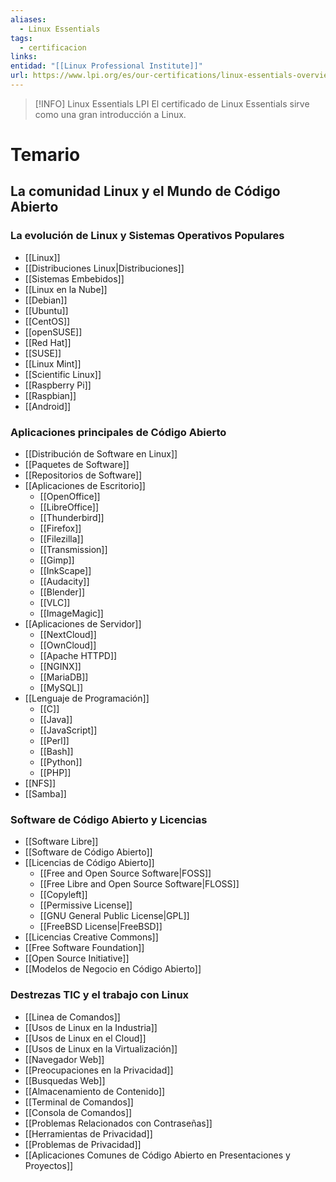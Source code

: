 ```yaml
---
aliases:
  - Linux Essentials
tags:
  - certificacion
links: 
entidad: "[[Linux Professional Institute]]"
url: https://www.lpi.org/es/our-certifications/linux-essentials-overview/
---
```

>[!INFO] Linux Essentials LPI
>El certificado de Linux Essentials sirve como una gran introducción a Linux.
# Temario

## La comunidad Linux y el Mundo de Código Abierto
### La evolución de Linux y Sistemas Operativos Populares
- [[Linux]]
- [[Distribuciones Linux|Distribuciones]]
- [[Sistemas Embebidos]]
- [[Linux en la Nube]]
- [[Debian]]
- [[Ubuntu]]
- [[CentOS]]
- [[openSUSE]]
- [[Red Hat]]
- [[SUSE]]
- [[Linux Mint]]
- [[Scientific Linux]]
- [[Raspberry Pi]]
- [[Raspbian]]
- [[Android]]
### Aplicaciones principales de Código Abierto
- [[Distribución de Software en Linux]]
- [[Paquetes de Software]]
- [[Repositorios de Software]]
- [[Aplicaciones de Escritorio]]
	- [[OpenOffice]]
	- [[LibreOffice]]
	- [[Thunderbird]]
	- [[Firefox]]
	- [[Filezilla]]
	- [[Transmission]]
	- [[Gimp]]
	- [[InkScape]]
	- [[Audacity]]
	- [[Blender]]
	- [[VLC]]
	- [[ImageMagic]]
- [[Aplicaciones de Servidor]]
	- [[NextCloud]]
	- [[OwnCloud]]
	- [[Apache HTTPD]]
	- [[NGINX]]
	- [[MariaDB]]
	- [[MySQL]]
- [[Lenguaje de Programación]]
	- [[C]]
	- [[Java]]
	- [[JavaScript]]
	- [[Perl]]
	- [[Bash]]
	- [[Python]]
	- [[PHP]]
- [[NFS]]
- [[Samba]]
### Software de Código Abierto y Licencias
- [[Software Libre]]
- [[Software de Código Abierto]]
- [[Licencias de Código Abierto]]
	- [[Free and Open Source Software|FOSS]]
	- [[Free Libre and Open Source Software|FLOSS]]
	- [[Copyleft]]
	- [[Permissive License]]
	- [[GNU General Public License|GPL]]
	- [[FreeBSD License|FreeBSD]]
- [[Licencias Creative Commons]]
- [[Free Software Foundation]]
- [[Open Source Initiative]]
- [[Modelos de Negocio en Código Abierto]]
### Destrezas TIC y el trabajo con Linux
- [[Linea de Comandos]]
- [[Usos de Linux en la Industria]]
- [[Usos de Linux en el Cloud]]
- [[Usos de Linux en la Virtualización]]
- [[Navegador Web]]
- [[Preocupaciones en la Privacidad]]
- [[Busquedas Web]]
- [[Almacenamiento de Contenido]]
- [[Terminal de Comandos]]
- [[Consola de Comandos]]
- [[Problemas Relacionados con Contraseñas]]
- [[Herramientas de Privacidad]]
- [[Problemas de Privacidad]]
- [[Aplicaciones Comunes de Código Abierto en Presentaciones y Proyectos]]